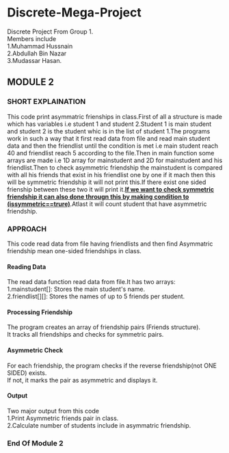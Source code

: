 # Discrete-Mega-Project
Discrete Project From Group 1.
<br> Members include <br>
1.Muhammad Hussnain <br>
2.Abdullah Bin Nazar <br>
3.Mudassar Hasan.<br>
<h2>MODULE 2</h2>
<h3>SHORT EXPLAINATION</h3>
<p>
  This code print asymmatric frienships in class.First of all a structure is made which has variables i.e student 1 and student 2.Student 1 is main student and student 2 is the student whic is in the list of student 1.The programs work in such a way that it first read data from file and read main student data and then the friendlist until the condition is met i.e main student reach 40 and friendlist reach 5 according to the file.Then in main function some arrays are made i.e 1D array for mainstudent and 2D for mainstudent and his friendlist.Then to check asymmetric friendship the mainstudent is compared with all his friends that exist in his friendlist one by one if it mach then this will be symmetric friendship it will not print this.If there exist one sided frienship between these two it will print it.<b><u>If we want to check symmetric friendship it can also done througn this by making condition to (issymmetric==trure)</b></u>.Atlast it will count student that have asymmetric friendship.<br>
</p>
<h3>APPROACH</h3>
<p>
  This code read data from file having friendlists and then find Asymmatric friendship mean one-sided friendships in class.<br>
</p>
 <h4>Reading Data</h4>
 The read data function read data from file.It has two arrays:<br>
 1.mainstudent[]: Stores the main student's name.<br>
2.friendlist[][]: Stores the names of up to 5 friends per student.<br>
<h4>Processing Friendship</h4>
The program creates an array of friendship pairs (Friends structure).<br>
It tracks all friendships and checks for symmetric pairs.<br>
<h4>Asymmetric Check</h4>
For each friendship, the program checks if the reverse friendship(not ONE SIDED) exists.<br>
If not, it marks the pair as asymmetric and displays it.<br>
<h4>Output</h4>
Two major output from this code<br>
1.Print Asymmetric friends pair in class.<br>
2.Calculate number of students include in asymmatric friendship.<br>
<h3>End Of Module 2</h3>

